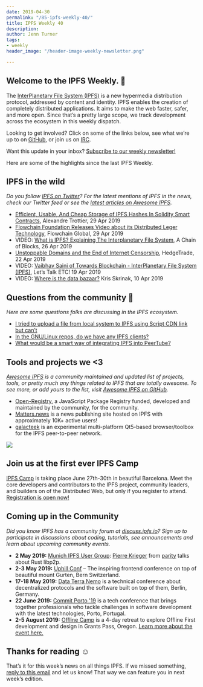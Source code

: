 ```yaml
---
date: 2019-04-30
permalink: "/85-ipfs-weekly-40/"
title: IPFS Weekly 40
description: 
author: Jenn Turner
tags:
- weekly
header_image: "/header-image-weekly-newsletter.png"

---
```

## Welcome to the IPFS Weekly. 👋

The [InterPlanetary File System (IPFS)](https://ipfs.io/) is a new hypermedia distribution protocol, addressed by content and identity. IPFS enables the creation of completely distributed applications. It aims to make the web faster, safer, and more open. Since that’s a pretty large scope, we track development across the ecosystem in this weekly dispatch.

Looking to get involved? Click on some of the links below, see what we’re up to on [GitHub](https://github.com/ipfs), or join us on [IRC](https://riot.im/app/#/room/#ipfs:matrix.org).

Want this update in your inbox? [Subscribe to our weekly newsletter!](http://eepurl.com/gL2Pi5)

Here are some of the highlights since the last IPFS Weekly.

## IPFS in the wild

_Do you follow [IPFS on Twitter](https://twitter.com/IPFSbot)? For the latest mentions of IPFS in the news, check our Twitter feed or see the [latest articles on Awesome IPFS](https://awesome.ipfs.io/categories/articles/)._

- [Efficient, Usable, And Cheap Storage of IPFS Hashes In Solidity Smart Contracts](https://medium.com/@rtradetech/efficient-usable-and-cheap-storage-of-ipfs-hashes-in-solidity-smart-contracts-795d1b52ace0), Alexandre Trottier, 29 Apr 2019
- [Flowchain Foundation Releases Video about its Distributed Leger Technology](https://medium.com/flowchain/flowchain-foundation-releases-video-about-its-distributed-leger-technology-44f0a600ed20), Flowchain Global, 29 Apr 2019
- VIDEO: [What is IPFS? Explaining The Interplanetary File System](https://www.youtube.com/watch?time_continue=58&v=jWqLjwqS3ok), A Chain of Blocks, 26 Apr 2019
- [Unstoppable Domains and the End of Internet Censorship](https://medium.com/hedgetradehq/unstoppable-domains-and-the-end-of-internet-censorship-241feff0b253), HedgeTrade, 22 Apr 2019
- VIDEO: [Vaibhav Saini of Towards Blockchain - InterPlanetary File System (IPFS)](https://www.youtube.com/watch?time_continue=3&v=MvGJhlvrQlA), Let’s Talk ETC! 19 Apr 2019
- VIDEO: [Where is the data bazaar?](https://www.youtube.com/watch?time_continue=1745&v=GcPU1Os2-Q8) Kris Skrinak, 10 Apr 2019

## Questions from the community 🤔

_Here are some questions folks are discussing in the IPFS ecosystem._

- [I tried to upload a file from local system to IPFS using Script CDN link but can’t](https://discuss.ipfs.io/t/how-to-upload-a-file-from-local-storage-to-ipfs-by-using-cdn-link/5313)
- [In the GNU/Linux repos, do we have any IPFS clients?](https://www.reddit.com/r/ipfs/comments/bj0vn4/in_the_gnulinux_repos_do_we_have_any_ipfs_clients/)
- [What would be a smart way of integrating IPFS into PeerTube?](https://www.reddit.com/r/ipfs/comments/bfar8o/what_would_be_a_smart_way_of_integrating_ipfs/)

## Tools and projects we <3

_[Awesome IPFS](https://awesome.ipfs.io/) is a community maintained and updated list of projects, tools, or pretty much any things related to IPFS that are totally awesome. To see more, or add yours to the list, visit [Awesome IPFS on GitHub](https://github.com/ipfs/awesome-ipfs)._

- [Open-Registry](https://open-registry.dev/), a JavaScript Package Registry funded, developed and maintained by the community, for the community.
- [Matters.news](https://matters.news/faq) is a news publishing site hosted on IPFS with approximately 10K+ active users!
- [galacteek](https://github.com/eversum/galacteek) is an experimental multi-platform Qt5-based browser/toolbox for the IPFS peer-to-peer network.

![](https://ipfs.io/ipfs/Qmd11gtyigpCjo4MfzXuj9MKuMF3Dj1EZEvbNRZeQE1jd4)

## Join us at the first ever IPFS Camp

[IPFS Camp](https://blog.ipfs.io/72-ann-ipfs-camp/) is taking place June 27th-30th in beautiful Barcelona. Meet the core developers and contributors to the IPFS project, community leaders, and builders on of the Distributed Web, but only if you register to attend. [Registration is open now!](https://camp.ipfs.io/)

## Coming up in the Community

_Did you know IPFS has a community forum at [discuss.ipfs.io](https://discuss.ipfs.io/)? Sign up to participate in discussions about coding, tutorials, see announcements and learn about upcoming community events._

- **2 May 2019:** [Munich IPFS User Group](https://www.meetup.com/de-DE/Munich-IPFS-User-Group/events/259762490/): [Pierre Krieger](https://twitter.com/tomaka17) from [parity](https://www.parity.io/) talks about Rust libp2p.
- **2-3 May 2019:** [Uphill Conf](https://uphillconf.com/) – The inspiring frontend conference on top of beautiful mount Gurten, Bern Switzerland.
- **17-18 May 2019:** [Data Terra Nemo](https://dtn.is/) is a technical conference about decentralized protocols and the software built on top of them, Berlin, Germany.
- **22 June 2019:** [Commit Porto '19](https://commitporto.com/) is a tech conference that brings together professionals who tackle challenges in software development with the latest technologies, Porto, Portugal.
- **2-5 August 2019:** [Offline Camp](http://offlinefirst.org/camp/) is a 4-day retreat to explore Offline First development and design in Grants Pass, Oregon. [Learn more about the event here.](https://medium.com/offline-camp/announcing-offline-camp-v5-eb9111fdcc94)

## Thanks for reading ☺️

That’s it for this week’s news on all things IPFS. If we missed something, [reply to this email](mailto:newsletter@ipfs.io) and let us know! That way we can feature you in next week’s edition.
